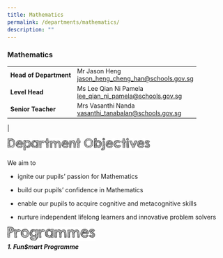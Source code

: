 ```yaml
---
title: Mathematics
permalink: /departments/mathematics/
description: ""
---
```

### **Mathematics**

|  |  |
|---|---|
| **Head of Department** | Mr Jason Heng <br>[jason_heng_cheng_han@schools.gov.sg](mailto:jason_heng_cheng_han@schools.gov.sg)  |
| **Level Head** | Ms Lee Qian Ni Pamela <br>[lee_qian_ni_pamela@schools.gov.sg](mailto:lee_qian_ni_pamela@schools.gov.sg) |
| **Senior Teacher** | Mrs Vasanthi Nanda<br>[vasanthi_tanabalan@schools.gov.sg](mailto:vasanthi_tanabalan@schools.gov.sg)|
|

<img align="left" style="width:65%" src="/images/department%20objectives.jpg">

<br><br>

We aim to  

*   ignite our pupils’ passion for Mathematics  
 
*   build our pupils’ confidence in Mathematics  
 
*   enable our pupils to acquire cognitive and metacognitive skills  

*   nurture independent lifelong learners and innovative problem solvers

<img align="left" style="width:40%" src="/images/programmes.png">

<br>

##### **1. Fun$mart Programme**

